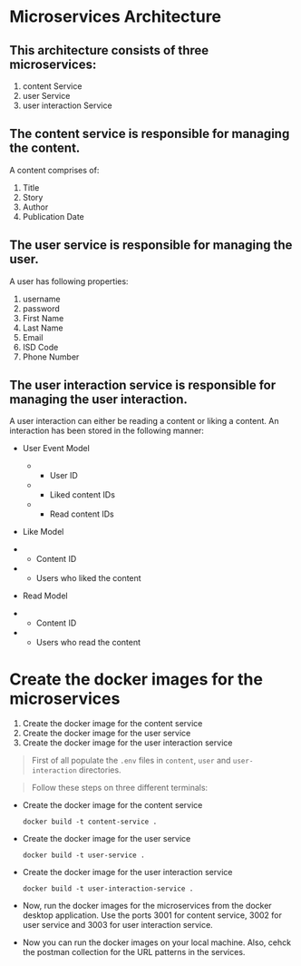# Microservices Architecture

## This architecture consists of three microservices:

1. content Service
2. user Service
3. user interaction Service

## The content service is responsible for managing the content.

A content comprises of:

1. Title
2. Story
3. Author
4. Publication Date

## The user service is responsible for managing the user.

A user has following properties:

1. username
2. password
3. First Name
4. Last Name
5. Email
6. ISD Code
7. Phone Number

## The user interaction service is responsible for managing the user interaction.

A user interaction can either be reading a content or liking a content.
An interaction has been stored in the following manner:

- User Event Model

  - - User ID
  - - Liked content IDs
  - - Read content IDs

- Like Model
- - Content ID
- - Users who liked the content

- Read Model
- - Content ID
- - Users who read the content

# Create the docker images for the microservices

1. Create the docker image for the content service
2. Create the docker image for the user service
3. Create the docker image for the user interaction service

> First of all populate the `.env` files in `content`, `user` and `user-interaction` directories.

> Follow these steps on three different terminals:

- Create the docker image for the content service

  ```cd content
  docker build -t content-service .
  ```

- Create the docker image for the user service

  ```cd user
  docker build -t user-service .
  ```

- Create the docker image for the user interaction service

  ```cd user-interaction
  docker build -t user-interaction-service .
  ```

- Now, run the docker images for the microservices from the docker desktop application. Use the ports 3001 for content service, 3002 for user service and 3003 for user interaction service.

- Now you can run the docker images on your local machine.
  Also, cehck the postman collection for the URL patterns in the services.
